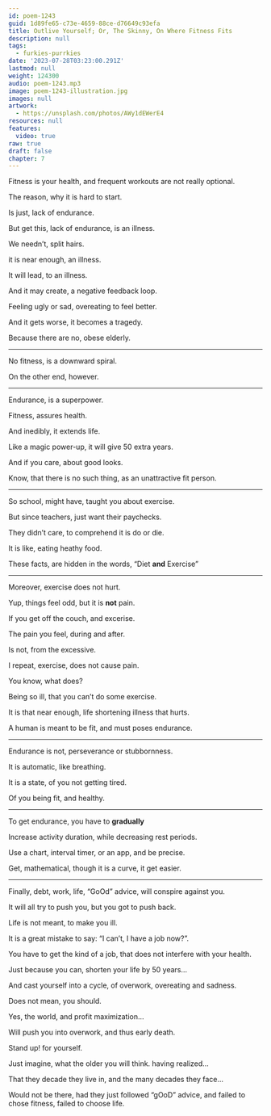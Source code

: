 ```yaml
---
id: poem-1243
guid: 1d89fe65-c73e-4659-88ce-d76649c93efa
title: Outlive Yourself; Or, The Skinny, On Where Fitness Fits
description: null
tags:
  - furkies-purrkies
date: '2023-07-28T03:23:00.291Z'
lastmod: null
weight: 124300
audio: poem-1243.mp3
image: poem-1243-illustration.jpg
images: null
artwork:
  - https://unsplash.com/photos/AWy1dEWerE4
resources: null
features:
  video: true
raw: true
draft: false
chapter: 7
---
```


Fitness is your health,
and frequent workouts are not really optional.

The reason,
why it is hard to start.

Is just,
lack of endurance.

But get this,
lack of endurance, is an illness.

We needn’t,
split hairs.

it is near enough,
an illness.

It will lead,
to an illness.

And it may create,
a negative feedback loop.

Feeling ugly or sad,
overeating to feel better.

And it gets worse,
it becomes a tragedy.

Because there are no,
obese elderly.

---

No fitness,
is a downward spiral.

On the other end,
however.

---

Endurance,
is a superpower.

Fitness,
assures health.

And inedibly,
it extends life.

Like a magic power-up,
it will give 50 extra years.

And if you care,
about good looks.

Know, that there is no such thing,
as an unattractive fit person.

---

So school, might have,
taught you about exercise.

But since teachers,
just want their paychecks.

They didn’t care,
to comprehend it is do or die.

It is like,
eating heathy food.

These facts, are hidden in the words,
“Diet __and__ Exercise”

---

Moreover,
exercise does not hurt.

Yup, things feel odd,
but it is __not__ pain.

If you get off the couch,
and excerise.

The pain you feel,
during and after.

Is not,
from the excessive.

I repeat, exercise,
does not cause pain.

You know,
what does?

Being so ill,
that you can’t do some exercise.

It is that near enough,
life shortening illness that hurts.

A human is meant to be fit,
and must poses endurance.

---

Endurance is not,
perseverance or stubbornness.

It is automatic,
like breathing.

It is a state,
of you not getting tired.

Of you being fit,
and healthy.

---

To get endurance,
you have to __gradually__

Increase activity duration,
while decreasing rest periods.

Use a chart, interval timer,
or an app, and be precise.

Get, mathematical,
though it is a curve, it get easier.

---

Finally, debt, work, life, “GoOd” advice,
will conspire against you.

It will all try to push you,
but you got to push back.

Life is not meant,
to make you ill.

It is a great mistake to say:
“I can’t, I have a job now?”.

You have to get the kind of a job,
that does not interfere with your health.

Just because you can,
shorten your life by 50 years…

And cast yourself into a cycle,
of overwork, overeating and sadness.

Does not mean,
you should.

Yes, the world,
and profit maximization…

Will push you into overwork,
and thus early death.

Stand up!
for yourself.

Just imagine, what the older you will think.
having realized…

That they decade they live in,
and the many decades they face...

Would not be there, had they just followed “gOoD” advice,
and failed to chose fitness, failed to choose life.

